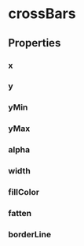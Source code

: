 # crossBars

## Properties

### x

<include from="properties.topic" element-id="x-property"/>

### y

<include from="properties.topic" element-id="y-property"/>

### yMin

<include from="properties.topic" element-id="yMin-property"/>

### yMax

<include from="properties.topic" element-id="yMax-property"/>

### alpha

<include from="properties.topic" element-id="alpha-property"/>

### width

<include from="properties.topic" element-id="width-property"/>

### fillColor

<include from="properties.topic" element-id="fillColor-property"/>

### fatten

<include from="properties.topic" element-id="fatten-property"/>

### borderLine
